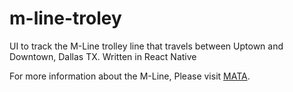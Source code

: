 # m-line-troley
UI to track the M-Line trolley line that travels between Uptown and Downtown, Dallas TX. Written in React Native

For more information about the M-Line, Please visit [MATA](http://www.mata.org/).
